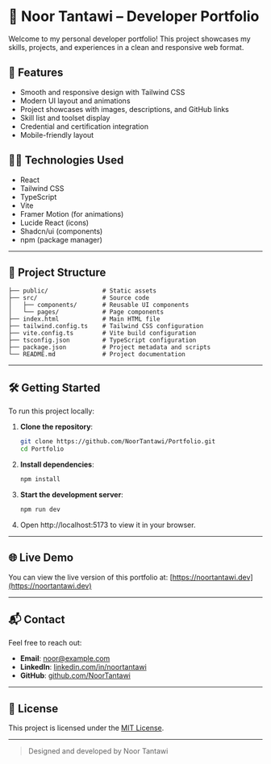 # 🌟 Noor Tantawi – Developer Portfolio

Welcome to my personal developer portfolio! This project showcases my skills, projects, and experiences in a clean and responsive web format.

## 🔧 Features

- Smooth and responsive design with Tailwind CSS
- Modern UI layout and animations
- Project showcases with images, descriptions, and GitHub links
- Skill list and toolset display
- Credential and certification integration
- Mobile-friendly layout
  

## 🧑‍💻 Technologies Used

- React
- Tailwind CSS
- TypeScript
- Vite
- Framer Motion (for animations)
- Lucide React (icons)
- Shadcn/ui (components)
- npm (package manager)

---

## 📁 Project Structure

```
├── public/               # Static assets
├── src/                  # Source code
│   ├── components/       # Reusable UI components
│   └── pages/            # Page components
├── index.html            # Main HTML file
├── tailwind.config.ts    # Tailwind CSS configuration
├── vite.config.ts        # Vite build configuration
├── tsconfig.json         # TypeScript configuration
├── package.json          # Project metadata and scripts
└── README.md             # Project documentation
```

---

## 🛠️ Getting Started

To run this project locally:

1. **Clone the repository**:
   ```bash
   git clone https://github.com/NoorTantawi/Portfolio.git
   cd Portfolio
   ```

2. **Install dependencies**:
   ```bash
   npm install
   ```

3. **Start the development server**:
   ```bash
   npm run dev
   ```
4. Open http://localhost:5173 to view it in your browser.

---

## 🌐 Live Demo

You can view the live version of this portfolio at: [https://noortantawi.dev](https://noortantawi.dev)

---

## 📬 Contact

Feel free to reach out:

- **Email**: [noor@example.com](mailto:ntaltantawi21@cit.just.edu.jo)
- **LinkedIn**: [linkedin.com/in/noortantawi](https://www.linkedin.com/in/nooraldeen-tantawi-3bb899237/)
- **GitHub**: [github.com/NoorTantawi](https://github.com/NoorTantawi)

---

## 📄 License

This project is licensed under the [MIT License](LICENSE).

---

> Designed and developed by Noor Tantawi
